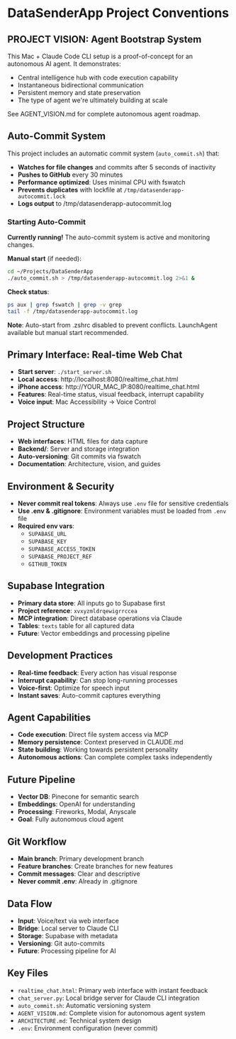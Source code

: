 # DataSenderApp Project Conventions

## PROJECT VISION: Agent Bootstrap System
This Mac + Claude Code CLI setup is a proof-of-concept for an autonomous AI agent. It demonstrates:
- Central intelligence hub with code execution capability
- Instantaneous bidirectional communication
- Persistent memory and state preservation
- The type of agent we're ultimately building at scale

See AGENT_VISION.md for complete autonomous agent roadmap.

## Auto-Commit System
This project includes an automatic commit system (`auto_commit.sh`) that:
- **Watches for file changes** and commits after 5 seconds of inactivity
- **Pushes to GitHub** every 30 minutes
- **Performance optimized**: Uses minimal CPU with fswatch
- **Prevents duplicates** with lockfile at `/tmp/datasenderapp-autocommit.lock`
- **Logs output** to /tmp/datasenderapp-autocommit.log

### Starting Auto-Commit
**Currently running!** The auto-commit system is active and monitoring changes.

**Manual start** (if needed):
```bash
cd ~/Projects/DataSenderApp
./auto_commit.sh > /tmp/datasenderapp-autocommit.log 2>&1 &
```

**Check status**:
```bash
ps aux | grep fswatch | grep -v grep
tail -f /tmp/datasenderapp-autocommit.log
```

**Note**: Auto-start from .zshrc disabled to prevent conflicts. LaunchAgent available but manual start recommended.

## Primary Interface: Real-time Web Chat
- **Start server**: `./start_server.sh`
- **Local access**: http://localhost:8080/realtime_chat.html
- **iPhone access**: http://YOUR_MAC_IP:8080/realtime_chat.html
- **Features**: Real-time status, visual feedback, interrupt capability
- **Voice input**: Mac Accessibility → Voice Control

## Project Structure
- **Web interfaces**: HTML files for data capture
- **Backend/**: Server and storage integration
- **Auto-versioning**: Git commits via fswatch
- **Documentation**: Architecture, vision, and guides

## Environment & Security
- **Never commit real tokens**: Always use `.env` file for sensitive credentials
- **Use .env & .gitignore**: Environment variables must be loaded from `.env` file
- **Required env vars**:
  - `SUPABASE_URL`
  - `SUPABASE_KEY`
  - `SUPABASE_ACCESS_TOKEN`
  - `SUPABASE_PROJECT_REF`
  - `GITHUB_TOKEN`

## Supabase Integration
- **Primary data store**: All inputs go to Supabase first
- **Project reference**: `xvxyzmldrqewigrrccea`
- **MCP integration**: Direct database operations via Claude
- **Tables**: `texts` table for all captured data
- **Future**: Vector embeddings and processing pipeline

## Development Practices
- **Real-time feedback**: Every action has visual response
- **Interrupt capability**: Can stop long-running processes
- **Voice-first**: Optimize for speech input
- **Instant saves**: Auto-commit captures everything

## Agent Capabilities
- **Code execution**: Direct file system access via MCP
- **Memory persistence**: Context preserved in CLAUDE.md
- **State building**: Working towards persistent personality
- **Autonomous actions**: Can complete complex tasks independently

## Future Pipeline
- **Vector DB**: Pinecone for semantic search
- **Embeddings**: OpenAI for understanding
- **Processing**: Fireworks, Modal, Anyscale
- **Goal**: Fully autonomous cloud agent

## Git Workflow
- **Main branch**: Primary development branch
- **Feature branches**: Create branches for new features
- **Commit messages**: Clear and descriptive
- **Never commit .env**: Already in .gitignore

## Data Flow
- **Input**: Voice/text via web interface
- **Bridge**: Local server to Claude CLI
- **Storage**: Supabase with metadata
- **Versioning**: Git auto-commits
- **Future**: Processing pipeline for AI

## Key Files
- `realtime_chat.html`: Primary web interface with instant feedback
- `chat_server.py`: Local bridge server for Claude CLI integration
- `auto_commit.sh`: Automatic versioning system
- `AGENT_VISION.md`: Complete vision for autonomous agent system
- `ARCHITECTURE.md`: Technical system design
- `.env`: Environment configuration (never commit)
